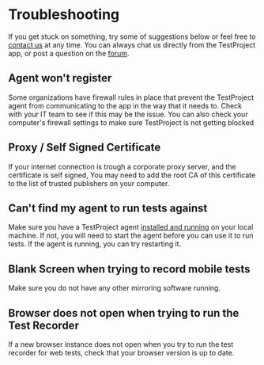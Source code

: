 # Troubleshooting

If you get stuck on something, try some of suggestions below or feel free to [contact us](https://testproject.io/contact-us/) at any time.  You can always chat us directly from the TestProject app, or post a question on the [forum](https://forum.testproject.io/).

## Agent won't register

Some organizations have firewall rules in place that prevent the TestProject agent from communicating to the app in the way that it needs to. Check with your IT team to see if this may be the issue.  You can also check your computer's firewall settings to make sure TestProject is not getting blocked

## Proxy / Self Signed Certificate

If your internet connection is trough a corporate proxy server, and the certificate is self signed, You may need to add the root CA of this certificate to the list of trusted publishers on your computer.

## Can't find my agent to run tests against

Make sure you have a TestProject agent [installed and running](../getting-started/installation-and-setup.md) on your local machine. If not, you will need to start the agent before you can use it to run tests. If the agent is running, you can try restarting it.

## Blank Screen when trying to record mobile tests

Make sure you do not have any other mirroring software running. 

## Browser does not open when trying to run the Test Recorder

If a new browser instance does not open when you try to run the test recorder for web tests, check that your browser version is up to date.



